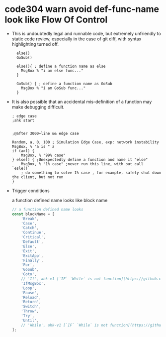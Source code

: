 # code304 warn avoid def-func-name look like Flow Of Control

- This is undoubtedly legal and runnable code, but extremely unfriendly to static code review, especially in the case of git diff, with syntax highlighting turned off.

  ```ahk
    else()
    GoSub()

    else(){ ; define a function name as else
      MsgBox % "i am else func..."
    }

    GoSub() { ; define a function name as GoSub
      MsgBox % "i am GoSub func..."
    }
  ```

- It is also possible that an accidental mis-definition of a function may make debugging difficult.

  ```ahk
  ; edge case
  ;ahk start


  ;@after 3000+line && edge case

  Random, a, 0, 100 ; Simulation Edge Case, exp: network instability
  MsgBox, % "a is " a
  if (a>1) {
      MsgBox, % "99% case"
  } else() { ;Unexpectedly define a function and name it "else"
      MsgBox, % "1% case" ;never run this line, with out call `esle()`
      ; do something to solve 1% case , for example, safely shut down the client, but not run
  }
  ```

- Trigger conditions

  a function defined name looks like block name

  ```js
  // a function defined name looks
  const blockName = [
      'Break',
      'Case',
      'Catch',
      'Continue',
      'Critical',
      'Default',
      'Else',
      'Exit',
      'ExitApp',
      'Finally',
      'For',
      'GoSub',
      'Goto',
      // 'If', ahk-v1 [`IF` `While` is not function](https://github.com/AutoHotkey/AutoHotkey/blob/v1.1/source/script.cpp#L1404)
      'IfMsgBox',
      'Loop',
      'Pause',
      'Reload',
      'Return',
      'Switch',
      'Throw',
      'Try',
      'Until',
      // 'While', ahk-v1 [`IF` `While` is not function](https://github.com/AutoHotkey/AutoHotkey/blob/v1.1/source/script.cpp#L1404)
  ];
  ```
